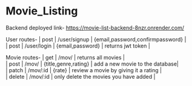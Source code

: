 # Movie_Listing

Backend deployed link-
https://movie-list-backend-8nzr.onrender.com/  

User routes-
| post | /user/signup | {email,password,confirmpassword} |    
| post | /user/login | {email,password} | returns jwt token |    
    
Movie routes-
| get | /mov/ | returns all movies |    
| post | /mov/ | {title,genre,rating} | add a new movie to the database|   
| patch | /mov/:id | {rate} | review a movie by giving it a rating |   
| delete | /mov/:id | only delete the movies you have added |   
